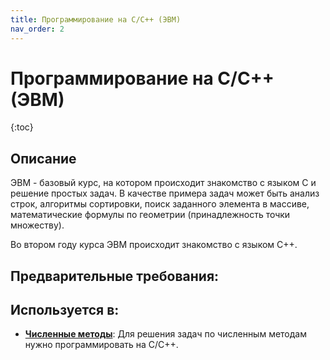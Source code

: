 ```yaml
---
title: Программирование на С/С++ (ЭВМ)
nav_order: 2
---
```


# Программирование на С/С++ (ЭВМ)


{:toc}

## Описание 
ЭВМ - базовый курс, на котором происходит знакомство с языком С и решение простых задач. 
В качестве примера задач может быть анализ строк, алгоритмы сортировки, 
поиск заданного элемента в массиве, математические формулы по геометрии (принадлежность точки множеству).

Во втором году курса ЭВМ происходит знакомство с языком C++.  


## Предварительные требования:


## Используется в:

- **[Численные методы](numerics.md)**: Для решения задач по численным методам нужно программировать на C/C++.

